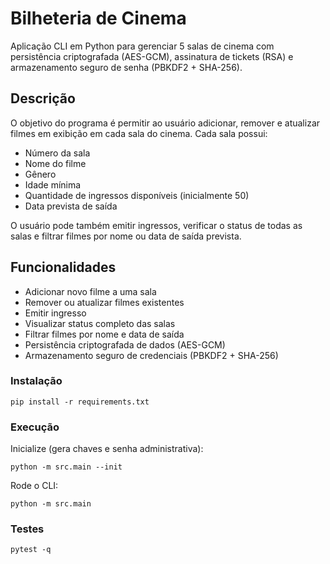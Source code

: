 
# Bilheteria de Cinema

Aplicação CLI em Python para gerenciar 5 salas de cinema com persistência criptografada (AES-GCM),
assinatura de tickets (RSA) e armazenamento seguro de senha (PBKDF2 + SHA-256).

## Descrição

O objetivo do programa é permitir ao usuário adicionar, remover e atualizar filmes em exibição em cada sala do cinema.
Cada sala possui:

* Número da sala
* Nome do filme
* Gênero
* Idade mínima
* Quantidade de ingressos disponíveis (inicialmente 50)
* Data prevista de saída

O usuário pode também emitir ingressos, verificar o status de todas as salas e filtrar filmes por nome ou data de saída prevista.

## Funcionalidades

* Adicionar novo filme a uma sala
* Remover ou atualizar filmes existentes
* Emitir ingresso
* Visualizar status completo das salas
* Filtrar filmes por nome e data de saída
* Persistência criptografada de dados (AES-GCM)
* Armazenamento seguro de credenciais (PBKDF2 + SHA-256)

### Instalação
```
pip install -r requirements.txt
```

### Execução
Inicialize (gera chaves e senha administrativa):
```
python -m src.main --init
```

Rode o CLI:
```
python -m src.main
```

### Testes
```
pytest -q
```

